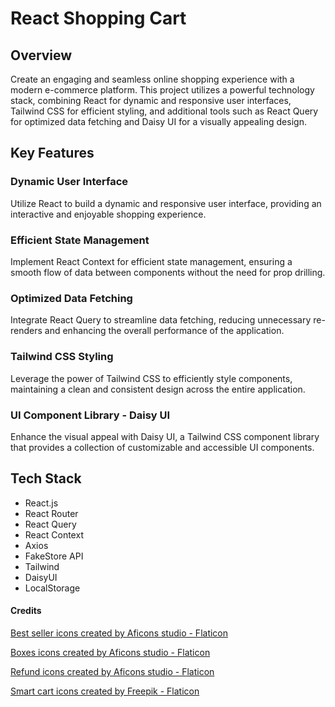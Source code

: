 # React Shopping Cart

## Overview

Create an engaging and seamless online shopping experience with a modern e-commerce platform. This project utilizes a powerful technology stack, combining React for dynamic and responsive user interfaces, Tailwind CSS for efficient styling, and additional tools such as React Query for optimized data fetching and Daisy UI for a visually appealing design.

## Key Features

### Dynamic User Interface

Utilize React to build a dynamic and responsive user interface, providing an interactive and enjoyable shopping experience.

### Efficient State Management

Implement React Context for efficient state management, ensuring a smooth flow of data between components without the need for prop drilling.

### Optimized Data Fetching

Integrate React Query to streamline data fetching, reducing unnecessary re-renders and enhancing the overall performance of the application.

### Tailwind CSS Styling

Leverage the power of Tailwind CSS to efficiently style components, maintaining a clean and consistent design across the entire application.

### UI Component Library - Daisy UI

Enhance the visual appeal with Daisy UI, a Tailwind CSS component library that provides a collection of customizable and accessible UI components.

## Tech Stack

- React.js
- React Router
- React Query
- React Context
- Axios
- FakeStore API
- Tailwind
- DaisyUI
- LocalStorage

#### Credits

<a href="https://www.flaticon.com/free-icons/best-seller" title="best seller icons">Best seller icons created by Aficons studio - Flaticon</a>

<a href="https://www.flaticon.com/free-icons/boxes" title="boxes icons">Boxes icons created by Aficons studio - Flaticon</a>

<a href="https://www.flaticon.com/free-icons/refund" title="refund icons">Refund icons created by Aficons studio - Flaticon</a>

<a href="https://www.flaticon.com/free-icons/smart-cart" title="smart cart icons">Smart cart icons created by Freepik - Flaticon</a>
